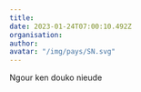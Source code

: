 ```yaml
---
title: 
date: 2023-01-24T07:00:10.492Z
organisation: 
author: 
avatar: "/img/pays/SN.svg"
---
```


Ngour ken douko nieude